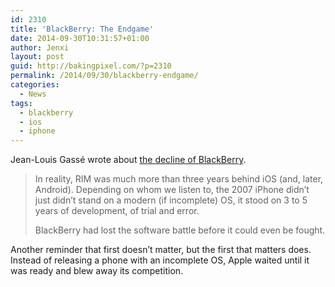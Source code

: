 ```yaml
---
id: 2310
title: 'BlackBerry: The Endgame'
date: 2014-09-30T10:31:57+01:00
author: Jenxi
layout: post
guid: http://bakingpixel.com/?p=2310
permalink: /2014/09/30/blackberry-endgame/
categories:
  - News
tags:
  - blackberry
  - ios
  - iphone
---
```

Jean-Louis Gassé wrote about [the decline of BlackBerry](http://www.mondaynote.com/2014/09/28/blackberry-the-endgame/).

> In reality, RIM was much more than three years behind iOS (and, later, Android). Depending on whom we listen to, the 2007 iPhone didn’t just didn’t stand on a modern (if incomplete) OS, it stood on 3 to 5 years of development, of trial and error.
> 
> BlackBerry had lost the software battle before it could even be fought. 

Another reminder that first doesn&#8217;t matter, but the first that matters does. Instead of releasing a phone with an incomplete OS, Apple waited until it was ready and blew away its competition.